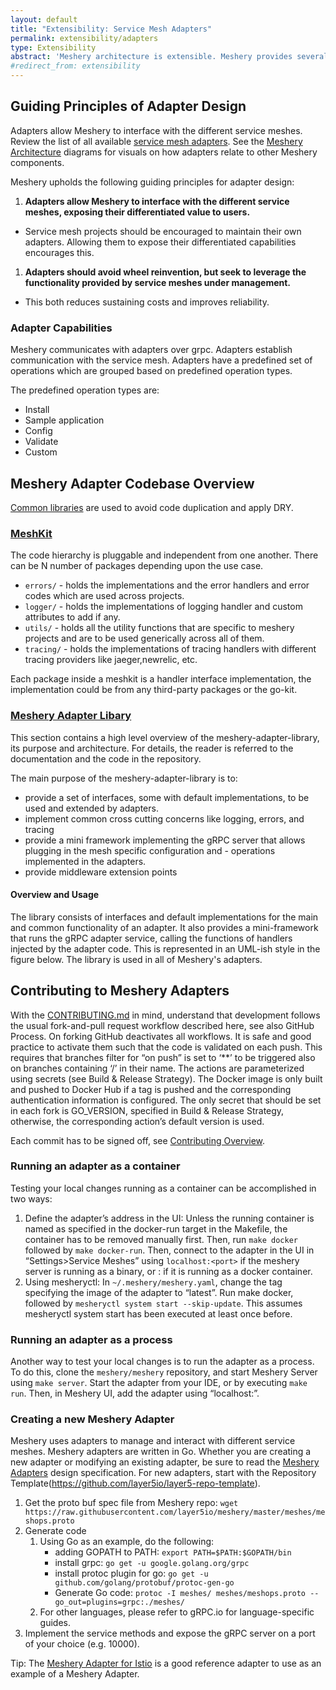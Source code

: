 ```yaml
---
layout: default
title: "Extensibility: Service Mesh Adapters"
permalink: extensibility/adapters
type: Extensibility
abstract: 'Meshery architecture is extensible. Meshery provides several extension points for working with different service meshes via <a href="extensibility#adapters">adapters</a>, <a href="extensibility#load-generators">load generators</a> and <a href="extensibility#providers">providers</a>.'
#redirect_from: extensibility
---
```

## Guiding Principles of Adapter Design

Adapters allow Meshery to interface with the different service meshes. Review the list of all available [service mesh adapters](service-meshes/adapters). See the [Meshery Architecture](architecture) diagrams for visuals on how adapters relate to other Meshery components.

Meshery upholds the following guiding principles for adapter design:

1. **Adapters allow Meshery to interface with the different service meshes, exposing their differentiated value to users.**
  - Service mesh projects should be encouraged to maintain their own adapters. Allowing them to expose their differentiated capabilities encourages this.
1. **Adapters should avoid wheel reinvention, but seek to leverage the functionality provided by service meshes under management.**
  - This both reduces sustaining costs and improves reliability.


### Adapter Capabilities

Meshery communicates with adapters over grpc. Adapters establish communication with the service mesh. Adapters have a predefined set of operations which are grouped based on predefined operation types. 

The predefined operation types are:

- Install
- Sample application
- Config
- Validate
- Custom

## Meshery Adapter Codebase Overview

[Common libraries](https://docs.google.com/presentation/d/1uQU7e_evJ8IMIzlLoBi3jQSRvpKsl_-K1COVGjJVs30/edit#) are used to avoid code duplication and apply DRY.

### [MeshKit](https://github.com/layer5io/meshkit)

The code hierarchy is pluggable and independent from one another. There can be N number of packages depending upon the use case.
- `errors/` - holds the implementations and the error handlers and error codes which are used across projects.
- `logger/` - holds the implementations of logging handler and custom attributes to add if any.
- `utils/` - holds all the utility functions that are specific to meshery projects and are to be used generically across all of them.
- `tracing/` - holds the implementations of tracing handlers with different tracing providers like jaeger,newrelic, etc.

Each package inside a meshkit is a handler interface implementation, the implementation could be from any third-party packages or the go-kit.

### [Meshery Adapter Libary](https://github.com/meshery/meshery-adapter-library)

This section contains a high level overview of the meshery-adapter-library, its purpose and architecture. For details, the reader is referred to the documentation and the code in the repository.

The main purpose of the meshery-adapter-library is to:
- provide a set of interfaces, some with default implementations, to be used and extended by adapters.
- implement common cross cutting concerns like logging, errors, and tracing
- provide a mini framework implementing the gRPC server that allows plugging in the mesh specific configuration and - operations implemented in the adapters.
- provide middleware extension points

#### Overview and Usage

The library consists of interfaces and default implementations for the main and common functionality of an adapter. It also provides a mini-framework that runs the gRPC adapter service, calling the functions of handlers injected by the adapter code. This is represented in an UML-ish style in the figure below. The library is used in all of Meshery's adapters.

## Contributing to Meshery Adapters
With the [CONTRIBUTING.md](https://github.com/layer5io/meshery/blob/master/CONTRIBUTING.md#adapter) in mind, understand that development follows the usual fork-and-pull request workflow described here, see also GitHub Process. On forking GitHub deactivates all workflows. It is safe and good practice to activate them such that the code is validated on each push. This requires that branches filter for “on push” is set to ‘**’ to be triggered also on branches containing ‘/’  in their name.  The actions are parameterized using secrets (see Build & Release Strategy). The Docker image is only built and pushed to Docker Hub if a tag is pushed and the corresponding authentication information is configured. The only secret that should be set in each fork is GO_VERSION, specified in Build & Release Strategy, otherwise, the corresponding action’s default version is used.

Each commit has to be signed off, see [Contributing Overview]({{site.baseurl}}/project/contributing).

### Running an adapter as a container

Testing your local changes running as a container can be accomplished in two ways:

1. Define the adapter’s address in the UI: Unless the running container is named as specified in the docker-run target in the Makefile, the container has to be removed manually first. Then, run `make docker` followed by `make docker-run`. Then, connect to the adapter in the UI in “Settings>Service Meshes” using `localhost:<port>` if the meshery server is running as a binary, or <docker IP address>:<port> if it is running as a docker container.
1. Using mesheryctl: In `~/.meshery/meshery.yaml`, change the tag specifying the image of the adapter to “latest”. Run make docker, followed by `mesheryctl system start --skip-update`. This assumes mesheryctl system start has been executed at least once before.

### Running an adapter as a process

Another way to test your local changes is to run the adapter as a process. To do this, clone the `meshery/meshery` repository, and start Meshery Server using `make server`. Start the adapter from your IDE, or by executing `make run`. Then, in Meshery UI, add the adapter using “localhost:<PORT>”.

### Creating a new Meshery Adapter

Meshery uses adapters to manage and interact with different service meshes. Meshery adapters are written in Go. Whether you are creating a new adapter or modifying an existing adapter, be sure to read the [Meshery Adapters](https://docs.google.com/document/d/1b8JAMzr3Rntu7CudRaYv6r6ccACJONAB5t7ISCaPNuA/edit#) design specification. For new adapters, start with the Repository Template(https://github.com/layer5io/layer5-repo-template). 

1. Get the proto buf spec file from Meshery repo:
   `wget https://raw.githubusercontent.com/layer5io/meshery/master/meshes/meshops.proto`
1. Generate code
   1. Using Go as an example, do the following:
      - adding GOPATH to PATH: `export PATH=$PATH:$GOPATH/bin`
      - install grpc: `go get -u google.golang.org/grpc`
      - install protoc plugin for go: `go get -u github.com/golang/protobuf/protoc-gen-go`
      - Generate Go code: `protoc -I meshes/ meshes/meshops.proto --go_out=plugins=grpc:./meshes/`
   1. For other languages, please refer to gRPC.io for language-specific guides.
1. Implement the service methods and expose the gRPC server on a port of your choice (e.g. 10000).

Tip: The [Meshery Adapter for Istio](https://github.com/layer5io/meshery-istio) is a good reference adapter to use as an example of a Meshery Adapter.
